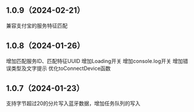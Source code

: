 ## 1.0.9（2024-02-21）
兼容支付宝的服务特征匹配

## 1.0.8（2024-01-26）
增加匹配服务ID、匹配特征UUID
增加Loading开关
增加console.log开关
增加错误类型及文字提示
优化toConnectDevice函数


## 1.0.7（2024-01-23）
支持字节超过20的分片写入蓝牙数据，增加任务队列的写入